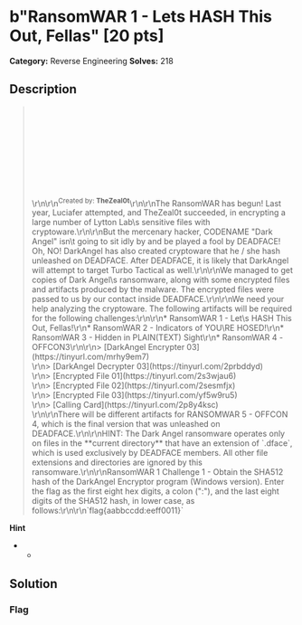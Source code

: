 # b"RansomWAR 1 - Lets HASH This Out, Fellas" [20 pts]

**Category:** Reverse Engineering
**Solves:** 218

## Description
><iframe src="" style="background-image: url(\https://cyberhacktics.sfo2.digitaloceanspaces.com/DEADFACECTF2022/Challenges/Images/ransom-war-01.jpg\);background-size:contain;background-position:center center;background-origin:content-box;background-repeat:no-repeat;background-color:rgb(40, 40, 40);min-height:160px;height:160px;width:100%;padding:0px;border:none" title="Iframe Example"></iframe>\r\n\r\n<sup>Created by: <b>TheZeal0t</b></sup>\r\n\r\nThe RansomWAR has begun! Last year, Luciafer attempted, and TheZeal0t succeeded, in encrypting a large number of Lytton Lab\s sensitive files with cryptoware.\r\n\r\nBut the mercenary hacker, CODENAME "Dark Angel" isn\t going to sit idly by and be played a fool by DEADFACE! Oh, NO! DarkAngel has also created cryptoware that he / she hash unleashed on DEADFACE. After DEADFACE, it is likely that DarkAngel will attempt to target Turbo Tactical as well.\r\n\r\nWe managed to get copies of Dark Angel\s ransomware, along with some encrypted files and artifacts produced by the malware. The encrypted files were passed to us by our contact inside DEADFACE.\r\n\r\nWe need your help analyzing the cryptoware. The following artifacts will be required for the following challenges:\r\n\r\n* RansomWAR 1 - Let\s HASH This Out, Fellas!\r\n* RansomWAR 2 - Indicators of YOU\RE HOSED!\r\n* RansomWAR 3 - Hidden in PLAIN(TEXT) Sight\r\n* RansomWAR 4 - OFFCON3\r\n\r\n> [DarkAngel Encrypter 03](https://tinyurl.com/mrhy9em7)<br>\r\n> [DarkAngel Decrypter 03](https://tinyurl.com/2prbddyd)<br>\r\n> [Encrypted File 01](https://tinyurl.com/2s3wjau6)<br>\r\n> [Encrypted File 02](https://tinyurl.com/2sesmfjx)<br>\r\n> [Encrypted File 03](https://tinyurl.com/yf5w9ru5)<br>\r\n> [Calling Card](https://tinyurl.com/2p8y4ksc)<br>\r\n\r\nThere will be different artifacts for RANSOMWAR 5 - OFFCON 4, which is the final version that was unleashed on DEADFACE.\r\n\r\nHINT: The Dark Angel ransomware operates only on files in the **current directory** that have an extension of `.dface`, which is used exclusively by DEADFACE members.  All other file extensions and directories are ignored by this ransomware.\r\n\r\nRansomWAR 1 Challenge 1 - Obtain the SHA512 hash of the DarkAngel Encryptor program (Windows version).  Enter the flag as the first eight hex digits, a colon (":"), and the last eight digits of the SHA512 hash, in lower case, as follows:\r\n\r\n`flag{aabbccdd:eeff0011}`

**Hint**
* -

## Solution

### Flag

